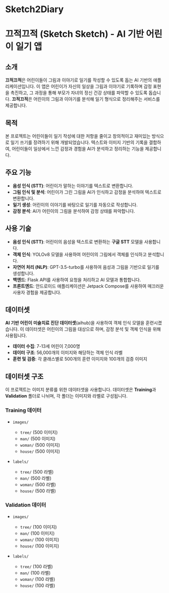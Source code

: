 # Sketch2Diary

# 끄적끄적 (Sketch Sketch) - AI 기반 어린이 일기 앱

## 소개

**끄적끄적**은 어린이들이 그림과 이야기로 일기를 작성할 수 있도록 돕는 AI 기반의 애플리케이션입니다. 이 앱은 어린이가 자신의 일상을 그림과 이야기로 기록하며 감정 표현을 촉진하고, 그 과정을 통해 부모가 자녀의 정신 건강 상태를 파악할 수 있도록 돕습니다. **끄적끄적**은 어린이의 그림과 이야기를 분석해 일기 형식으로 정리해주는 서비스를 제공합니다.

## 목적

본 프로젝트는 어린이들이 일기 작성에 대한 저항을 줄이고 창의적이고 재미있는 방식으로 일기 쓰기를 장려하기 위해 개발되었습니다. 텍스트와 이미지 기반의 기록을 결합하여, 어린이들이 일상에서 느낀 감정과 경험을 AI가 분석하고 정리하는 기능을 제공합니다.

## 주요 기능

- **음성 인식 (STT)**: 어린이가 말하는 이야기를 텍스트로 변환합니다.
- **그림 인식 및 분석**: 어린이가 그린 그림을 AI가 인식하고 감정을 분석하여 텍스트로 변환합니다.
- **일기 생성**: 어린이의 이야기를 바탕으로 일기를 자동으로 작성합니다.
- **감정 분석**: AI가 어린이의 그림을 분석하여 감정 상태를 파악합니다.

## 사용 기술

- **음성 인식 (STT)**: 어린이의 음성을 텍스트로 변환하는 **구글 STT** 모델을 사용합니다.
- **객체 인식**: YOLOv8 모델을 사용하여 어린이의 그림에서 객체를 인식하고 분석합니다.
- **자연어 처리 (NLP)**: GPT-3.5-turbo를 사용하여 음성과 그림을 기반으로 일기를 생성합니다.
- **백엔드**: Flask API를 사용하여 요청을 처리하고 AI 모델과 통합합니다.
- **프론트엔드**: 안드로이드 애플리케이션은 Jetpack Compose를 사용하여 매끄러운 사용자 경험을 제공합니다.

## 데이터셋

**AI 기반 어린이 미술치료 진단 데이터셋**(aihub)을 사용하여 객체 인식 모델을 훈련시켰습니다. 이 데이터셋은 어린이의 그림을 대상으로 하며, 감정 분석 및 객체 인식을 위해 사용됩니다.

- **데이터 수집**: 7-13세 어린이 7,000명
- **데이터 구조**: 56,000개의 이미지와 해당하는 객체 인식 라벨
- **훈련 및 검증**: 각 클래스별로 500개의 훈련 이미지와 100개의 검증 이미지

## 데이터셋 구조

이 프로젝트는 이미지 분류를 위한 데이터셋을 사용합니다. 데이터셋은 **Training**과 **Validation** 폴더로 나뉘며, 각 폴더는 이미지와 라벨로 구성됩니다.

### Training 데이터

- `images/`
  - `tree/` (500 이미지)
  - `man/` (500 이미지)
  - `woman/` (500 이미지)
  - `house/` (500 이미지)
  
- `labels/`
  - `tree/` (500 라벨)
  - `man/` (500 라벨)
  - `woman/` (500 라벨)
  - `house/` (500 라벨)

### Validation 데이터

- `images/`
  - `tree/` (100 이미지)
  - `man/` (100 이미지)
  - `woman/` (100 이미지)
  - `house/` (100 이미지)
  
- `labels/`
  - `tree/` (100 라벨)
  - `man/` (100 라벨)
  - `woman/` (100 라벨)
  - `house/` (100 라벨)

